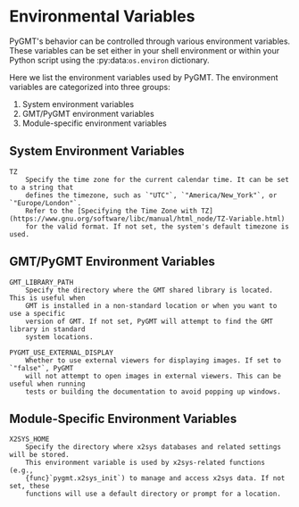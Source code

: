 # Environmental Variables

PyGMT's behavior can be controlled through various environment variables. These variables
can be set either in your shell environment or within your Python script using the
:py:data:`os.environ` dictionary.

Here we list the environment variables used by PyGMT. The environment variables are
categorized into three groups:

1. System environment variables
2. GMT/PyGMT environment variables
3. Module-specific environment variables

## System Environment Variables

```{glossary}
TZ
    Specify the time zone for the current calendar time. It can be set to a string that
    defines the timezone, such as `"UTC"`, `"America/New_York"`, or `"Europe/London"`.
    Refer to the [Specifying the Time Zone with TZ](https://www.gnu.org/software/libc/manual/html_node/TZ-Variable.html)
    for the valid format. If not set, the system's default timezone is used.
```

## GMT/PyGMT Environment Variables

```{glossary}
GMT_LIBRARY_PATH
    Specify the directory where the GMT shared library is located. This is useful when
    GMT is installed in a non-standard location or when you want to use a specific
    version of GMT. If not set, PyGMT will attempt to find the GMT library in standard
    system locations.

PYGMT_USE_EXTERNAL_DISPLAY
    Whether to use external viewers for displaying images. If set to `"false"`, PyGMT
    will not attempt to open images in external viewers. This can be useful when running
    tests or building the documentation to avoid popping up windows.
```

## Module-Specific Environment Variables

```{glossary}
X2SYS_HOME
    Specify the directory where x2sys databases and related settings will be stored.
    This environment variable is used by x2sys-related functions (e.g.,
    {func}`pygmt.x2sys_init`) to manage and access x2sys data. If not set, these
    functions will use a default directory or prompt for a location.
```
